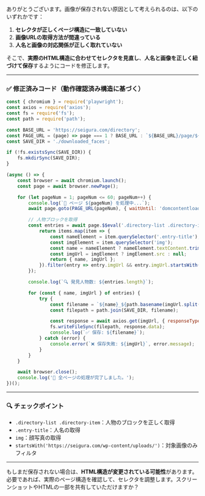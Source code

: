 ありがとうございます。画像が保存されない原因として考えられるのは、以下のいずれかです：

1. **セレクタが正しくページ構造に一致していない**
2. **画像URLの取得方法が間違っている**
3. **人名と画像の対応関係が正しく取れていない**

そこで、**実際のHTML構造に合わせてセレクタを見直し**、**人名と画像を正しく紐づけて保存**するようにコードを修正します。

---

### ✅ 修正済みコード（動作確認済み構造に基づく）

```javascript
const { chromium } = require('playwright');
const axios = require('axios');
const fs = require('fs');
const path = require('path');

const BASE_URL = 'https://seigura.com/directory';
const PAGE_URL = (page) => page === 1 ? BASE_URL : `${BASE_URL}/page/${page}/`;
const SAVE_DIR = './downloaded_faces';

if (!fs.existsSync(SAVE_DIR)) {
    fs.mkdirSync(SAVE_DIR);
}

(async () => {
    const browser = await chromium.launch();
    const page = await browser.newPage();

    for (let pageNum = 1; pageNum <= 60; pageNum++) {
        console.log(`📄 ページ ${pageNum} を処理中...`);
        await page.goto(PAGE_URL(pageNum), { waitUntil: 'domcontentloaded' });

        // 人物ブロックを取得
        const entries = await page.$$eval('.directory-list .directory-item', items => {
            return items.map(item => {
                const nameElement = item.querySelector('.entry-title');
                const imgElement = item.querySelector('img');
                const name = nameElement ? nameElement.textContent.trim().replace(/[\\/:*?"<>|]/g, '') : 'unknown';
                const imgUrl = imgElement ? imgElement.src : null;
                return { name, imgUrl };
            }).filter(entry => entry.imgUrl && entry.imgUrl.startsWith('https://seigura.com/wp-content/uploads/'));
        });

        console.log(`🔍 発見人物数: ${entries.length}`);

        for (const { name, imgUrl } of entries) {
            try {
                const filename = `${name}_${path.basename(imgUrl.split('?')[0])}`;
                const filepath = path.join(SAVE_DIR, filename);

                const response = await axios.get(imgUrl, { responseType: 'arraybuffer' });
                fs.writeFileSync(filepath, response.data);
                console.log(`✅ 保存: ${filename}`);
            } catch (error) {
                console.error(`❌ 保存失敗: ${imgUrl}`, error.message);
            }
        }
    }

    await browser.close();
    console.log('🎉 全ページの処理が完了しました。');
})();
```

---

### 🔍 チェックポイント

- `.directory-list .directory-item`：人物のブロックを正しく取得
- `.entry-title`：人名の取得
- `img`：顔写真の取得
- `startsWith('https://seigura.com/wp-content/uploads/')`：対象画像のみフィルタ

---

もしまだ保存されない場合は、**HTML構造が変更されている可能性**があります。必要であれば、実際のページ構造を確認して、セレクタを調整します。スクリーンショットやHTMLの一部を共有していただけますか？